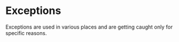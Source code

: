 # Exceptions

Exceptions are used in various places and are getting caught only for specific reasons.